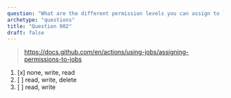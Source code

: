 ```yaml
---
question: "What are the different permission levels you can assign to `GITHUB_TOKEN` in the `permissions` block?"
archetype: "questions"
title: "Question 002"
draft: false
---
```



> https://docs.github.com/en/actions/using-jobs/assigning-permissions-to-jobs

1. [x] none, write, read
1. [ ] read, write, delete
1. [ ] read, write
